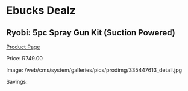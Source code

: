 
# Ebucks Dealz
## Ryobi: 5pc Spray Gun Kit (Suction Powered)
[Product Page](https://www.ebucks.com/web/shop/productSelected.do?prodId=335447613&catId=336131644)

Price: R749.00

Image: /web/cms/system/galleries/pics/prodimg/335447613_detail.jpg

Savings: 


	